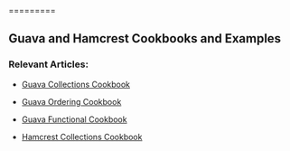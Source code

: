 =========

## Guava and Hamcrest Cookbooks and Examples


### Relevant Articles: 
- [Guava Collections Cookbook](http://www.baeldung.com/guava-collections)
- [Guava Ordering Cookbook](http://www.baeldung.com/guava-order)
- [Guava Functional Cookbook](http://www.baeldung.com/guava-functions-predicates)

- [Hamcrest Collections Cookbook](http://www.baeldung.com/hamcrest-collections-arrays)
